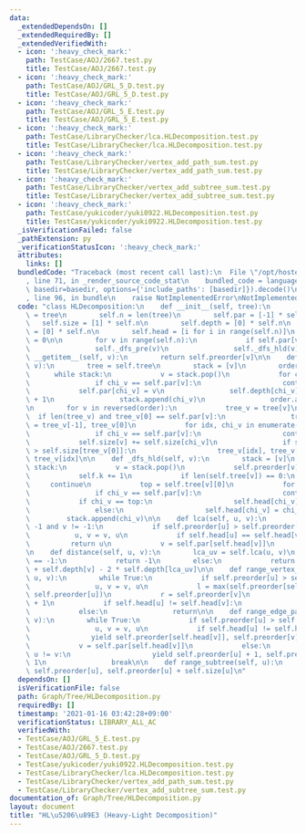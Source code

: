```yaml
---
data:
  _extendedDependsOn: []
  _extendedRequiredBy: []
  _extendedVerifiedWith:
  - icon: ':heavy_check_mark:'
    path: TestCase/AOJ/2667.test.py
    title: TestCase/AOJ/2667.test.py
  - icon: ':heavy_check_mark:'
    path: TestCase/AOJ/GRL_5_D.test.py
    title: TestCase/AOJ/GRL_5_D.test.py
  - icon: ':heavy_check_mark:'
    path: TestCase/AOJ/GRL_5_E.test.py
    title: TestCase/AOJ/GRL_5_E.test.py
  - icon: ':heavy_check_mark:'
    path: TestCase/LibraryChecker/lca.HLDecomposition.test.py
    title: TestCase/LibraryChecker/lca.HLDecomposition.test.py
  - icon: ':heavy_check_mark:'
    path: TestCase/LibraryChecker/vertex_add_path_sum.test.py
    title: TestCase/LibraryChecker/vertex_add_path_sum.test.py
  - icon: ':heavy_check_mark:'
    path: TestCase/LibraryChecker/vertex_add_subtree_sum.test.py
    title: TestCase/LibraryChecker/vertex_add_subtree_sum.test.py
  - icon: ':heavy_check_mark:'
    path: TestCase/yukicoder/yuki0922.HLDecomposition.test.py
    title: TestCase/yukicoder/yuki0922.HLDecomposition.test.py
  _isVerificationFailed: false
  _pathExtension: py
  _verificationStatusIcon: ':heavy_check_mark:'
  attributes:
    links: []
  bundledCode: "Traceback (most recent call last):\n  File \"/opt/hostedtoolcache/Python/3.9.1/x64/lib/python3.9/site-packages/onlinejudge_verify/documentation/build.py\"\
    , line 71, in _render_source_code_stat\n    bundled_code = language.bundle(stat.path,\
    \ basedir=basedir, options={'include_paths': [basedir]}).decode()\n  File \"/opt/hostedtoolcache/Python/3.9.1/x64/lib/python3.9/site-packages/onlinejudge_verify/languages/python.py\"\
    , line 96, in bundle\n    raise NotImplementedError\nNotImplementedError\n"
  code: "class HLDecomposition:\n    def __init__(self, tree):\n        self.tree\
    \ = tree\n        self.n = len(tree)\n        self.par = [-1] * self.n\n     \
    \   self.size = [1] * self.n\n        self.depth = [0] * self.n\n        self.preorder\
    \ = [0] * self.n\n        self.head = [i for i in range(self.n)]\n        self.k\
    \ = 0\n\n        for v in range(self.n):\n            if self.par[v] == -1:\n\
    \                self._dfs_pre(v)\n                self._dfs_hld(v)\n\n    def\
    \ __getitem__(self, v):\n        return self.preorder[v]\n\n    def _dfs_pre(self,\
    \ v):\n        tree = self.tree\n        stack = [v]\n        order = [v]\n  \
    \      while stack:\n            v = stack.pop()\n            for chi_v in tree[v]:\n\
    \                if chi_v == self.par[v]:\n                    continue\n    \
    \            self.par[chi_v] = v\n                self.depth[chi_v] = self.depth[v]\
    \ + 1\n                stack.append(chi_v)\n                order.append(chi_v)\n\
    \n        for v in reversed(order):\n            tree_v = tree[v]\n          \
    \  if len(tree_v) and tree_v[0] == self.par[v]:\n                tree_v[0], tree_v[-1]\
    \ = tree_v[-1], tree_v[0]\n            for idx, chi_v in enumerate(tree_v):\n\
    \                if chi_v == self.par[v]:\n                    continue\n    \
    \            self.size[v] += self.size[chi_v]\n                if self.size[chi_v]\
    \ > self.size[tree_v[0]]:\n                    tree_v[idx], tree_v[0] = tree_v[0],\
    \ tree_v[idx]\n\n    def _dfs_hld(self, v):\n        stack = [v]\n        while\
    \ stack:\n            v = stack.pop()\n            self.preorder[v] = self.k\n\
    \            self.k += 1\n            if len(self.tree[v]) == 0:\n           \
    \     continue\n            top = self.tree[v][0]\n            for chi_v in reversed(self.tree[v]):\n\
    \                if chi_v == self.par[v]:\n                    continue\n    \
    \            if chi_v == top:\n                    self.head[chi_v] = self.head[v]\n\
    \                else:\n                    self.head[chi_v] = chi_v\n       \
    \         stack.append(chi_v)\n\n    def lca(self, u, v):\n        while u !=\
    \ -1 and v != -1:\n            if self.preorder[u] > self.preorder[v]:\n     \
    \           u, v = v, u\n            if self.head[u] == self.head[v]:\n      \
    \          return u\n            v = self.par[self.head[v]]\n        return -1\n\
    \n    def distance(self, u, v):\n        lca_uv = self.lca(u, v)\n        if lca_uv\
    \ == -1:\n            return -1\n        else:\n            return self.depth[u]\
    \ + self.depth[v] - 2 * self.depth[lca_uv]\n\n    def range_vertex_path(self,\
    \ u, v):\n        while True:\n            if self.preorder[u] > self.preorder[v]:\n\
    \                u, v = v, u\n            l = max(self.preorder[self.head[v]],\
    \ self.preorder[u])\n            r = self.preorder[v]\n            yield l, r\
    \ + 1\n            if self.head[u] != self.head[v]:\n                v = self.par[self.head[v]]\n\
    \            else:\n                return\n\n    def range_edge_path(self, u,\
    \ v):\n        while True:\n            if self.preorder[u] > self.preorder[v]:\n\
    \                u, v = v, u\n            if self.head[u] != self.head[v]:\n \
    \               yield self.preorder[self.head[v]], self.preorder[v] + 1\n    \
    \            v = self.par[self.head[v]]\n            else:\n                if\
    \ u != v:\n                    yield self.preorder[u] + 1, self.preorder[v] +\
    \ 1\n                break\n\n    def range_subtree(self, u):\n        return\
    \ self.preorder[u], self.preorder[u] + self.size[u]\n"
  dependsOn: []
  isVerificationFile: false
  path: Graph/Tree/HLDecomposition.py
  requiredBy: []
  timestamp: '2021-01-16 03:42:28+09:00'
  verificationStatus: LIBRARY_ALL_AC
  verifiedWith:
  - TestCase/AOJ/GRL_5_E.test.py
  - TestCase/AOJ/2667.test.py
  - TestCase/AOJ/GRL_5_D.test.py
  - TestCase/yukicoder/yuki0922.HLDecomposition.test.py
  - TestCase/LibraryChecker/lca.HLDecomposition.test.py
  - TestCase/LibraryChecker/vertex_add_path_sum.test.py
  - TestCase/LibraryChecker/vertex_add_subtree_sum.test.py
documentation_of: Graph/Tree/HLDecomposition.py
layout: document
title: "HL\u5206\u89E3 (Heavy-Light Decomposition)"
---
```


